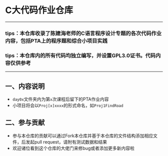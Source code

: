 <!--
 * @Author: ni-jingzhe 1448976235@qq.com
 * @Date: 2023-03-07 16:33:29
 * @LastEditors: ni-jingzhe 1448976235@qq.com
 * @LastEditTime: 2023-03-07 16:42:37
 * @FilePath: \undefinedg:\StudyProject\c_programming\README.md
 * @Description: 这是默认设置,请设置`customMade`, 打开koroFileHeader查看配置 进行设置: https://github.com/OBKoro1/koro1FileHeader/wiki/%E9%85%8D%E7%BD%AE
-->
# **C大代码作业仓库**
-----
### tips：本仓库收录了陈建海老师的C语言程序设计专题的各次代码作业内容，包括PTA上的程序题和综合小项目实践
### tips：本仓库内的所有代码均独立编写，并设置GPL3.0证书。代码内容仅供参考

-----

##  一、内容说明

- `day0x`文件夹内为第`x`次课程后留下的PTA作业内容
- 小项目将会以`Proj[x]xxxx`的形式命名，如`Proj1FindRoad`

## 二、参与贡献
- 参与本仓库的贡献可以通过Fork本仓库并基于本仓库的文件结构添加相应文件，后发起pull request，请附有测试数据和结果
- 欢迎诸位看到这个仓库的大佬门来修bug或者添加更多新内容啦


